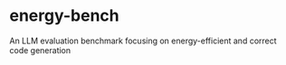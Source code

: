 # energy-bench
An LLM evaluation benchmark focusing on energy-efficient and correct code generation
